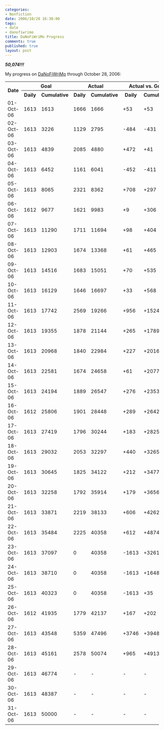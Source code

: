 ```yaml
--- 
categories: 
- Nonfiction
date: 2006/10/28 16:30:00
tags: 
- dale
- danofiwrimo
title: DaNoFiWriMo Progress
comments: true
published: true
layout: post
---
```


<p> <em>
<strong>50,074!!!</strong>
</em>

My progress on <a href="http://www.dhemery.com/cwd/2006/09/danofiwrimo">DaNoFiWriMo</a> through October 28, 2006:
<table>
<tr>
<th rowspan="2">Date</th>
<th colspan="2">Goal</th>
<th colspan="2">Actual</th>
<th colspan="2">Actual vs. Goal</th>
</tr>
<tr>
<th>Daily</th>
<th>Cumulative</th>
<th>Daily</th>
<th>Cumulative</th>
<th>Daily</th>
<th>Cumulative</th>
</tr>
<tr>
<td>01-Oct-06</td>
<td>1613</td>
<td>1613</td>
<td>1666</td>
<td>1666</td>
<td>+53</td>
<td>+53</td>
</tr>
<tr>
<td>02-Oct-06</td>
<td>1613</td>
<td>3226</td>
<td>1129</td>
<td>2795</td>
<td>-484</td>
<td>-431</td>
</tr>
<tr>
<td>03-Oct-06</td>
<td>1613</td>
<td>4839</td>
<td>2085</td>
<td>4880</td>
<td>+472</td>
<td>+41</td>
</tr>
<tr>
<td>04-Oct-06</td>
<td>1613</td>
<td>6452</td>
<td>1161</td>
<td>6041</td>
<td>-452</td>
<td>-411</td>
</tr>
<tr>
<td>05-Oct-06</td>
<td>1613</td>
<td>8065</td>
<td>2321</td>
<td>8362</td>
<td>+708</td>
<td>+297</td>
</tr>
<tr>
<td>06-Oct-06</td>
<td>1612</td>
<td>9677</td>
<td>1621</td>
<td>9983</td>
<td>+9</td>
<td>+306</td>
</tr>
<tr>
<td>07-Oct-06</td>
<td>1613</td>
<td>11290</td>
<td>1711</td>
<td>11694</td>
<td>+98</td>
<td>+404</td>
</tr>
<tr>
<td>08-Oct-06</td>
<td>1613</td>
<td>12903</td>
<td>1674</td>
<td>13368</td>
<td>+61</td>
<td>+465</td>
</tr>
<tr>
<td>09-Oct-06</td>
<td>1613</td>
<td>14516</td>
<td>1683</td>
<td>15051</td>
<td>+70</td>
<td>+535</td>
</tr>
<tr>
<td>10-Oct-06</td>
<td>1613</td>
<td>16129</td>
<td>1646</td>
<td>16697</td>
<td>+33</td>
<td>+568</td>
</tr>
<tr>
<td>11-Oct-06</td>
<td>1613</td>
<td>17742</td>
<td>2569</td>
<td>19266</td>
<td>+956</td>
<td>+1524</td>
</tr>
<tr>
<td>12-Oct-06</td>
<td>1613</td>
<td>19355</td>
<td>1878</td>
<td>21144</td>
<td>+265</td>
<td>+1789</td>
</tr>
<tr>
<td>13-Oct-06</td>
<td>1613</td>
<td>20968</td>
<td>1840</td>
<td>22984</td>
<td>+227</td>
<td>+2016</td>
</tr>
<tr>
<td>14-Oct-06</td>
<td>1613</td>
<td>22581</td>
<td>1674</td>
<td>24658</td>
<td>+61</td>
<td>+2077</td>
</tr>
<tr>
<td>15-Oct-06</td>
<td>1613</td>
<td>24194</td>
<td>1889</td>
<td>26547</td>
<td>+276</td>
<td>+2353</td>
</tr>
<tr>
<td>16-Oct-06</td>
<td>1612</td>
<td>25806</td>
<td>1901</td>
<td>28448</td>
<td>+289</td>
<td>+2642</td>
</tr>
<tr>
<td>17-Oct-06</td>
<td>1613</td>
<td>27419</td>
<td>1796</td>
<td>30244</td>
<td>+183</td>
<td>+2825</td>
</tr>
<tr>
<td>18-Oct-06</td>
<td>1613</td>
<td>29032</td>
<td>2053</td>
<td>32297</td>
<td>+440</td>
<td>+3265</td>
</tr>
<tr>
<td>19-Oct-06</td>
<td>1613</td>
<td>30645</td>
<td>1825</td>
<td>34122</td>
<td>+212</td>
<td>+3477</td>
</tr>
<tr>
<td>20-Oct-06</td>
<td>1613</td>
<td>32258</td>
<td>1792</td>
<td>35914</td>
<td>+179</td>
<td>+3656</td>
</tr>
<tr>
<td>21-Oct-06</td>
<td>1613</td>
<td>33871</td>
<td>2219</td>
<td>38133</td>
<td>+606</td>
<td>+4262</td>
</tr>
<tr>
<td>22-Oct-06</td>
<td>1613</td>
<td>35484</td>
<td>2225</td>
<td>40358</td>
<td>+612</td>
<td>+4874</td>
</tr>
<tr>
<td>23-Oct-06</td>
<td>1613</td>
<td>37097</td>
<td>0</td>
<td>40358</td>
<td>-1613</td>
<td>+3261</td>
</tr>
<tr>
<td>24-Oct-06</td>
<td>1613</td>
<td>38710</td>
<td>0</td>
<td>40358</td>
<td>-1613</td>
<td>+1648</td>
</tr>
<tr>
<td>25-Oct-06</td>
<td>1613</td>
<td>40323</td>
<td>0</td>
<td>40358</td>
<td>-1613</td>
<td>+35</td>
</tr>
<tr>
<td>26-Oct-06</td>
<td>1612</td>
<td>41935</td>
<td>1779</td>
<td>42137</td>
<td>+167</td>
<td>+202</td>
</tr>
<tr>
<td>27-Oct-06</td>
<td>1613</td>
<td>43548</td>
<td>5359</td>
<td>47496</td>
<td>+3746</td>
<td>+3948</td>
</tr>
<tr>
<td>28-Oct-06</td>
<td>1613</td>
<td>45161</td>
<td>2578</td>
<td>50074</td>
<td>+965</td>
<td>+4913</td>
</tr>
<tr>
<td>29-Oct-06</td>
<td>1613</td>
<td>46774</td>
<td>-</td>
<td>-</td>
<td>-</td>
<td>-</td>
</tr>
<tr>
<td>30-Oct-06</td>
<td>1613</td>
<td>48387</td>
<td>-</td>
<td>-</td>
<td>-</td>
<td>-</td>
</tr>
<tr>
<td>31-Oct-06</td>
<td>1613</td>
<td>50000</td>
<td>-</td>
<td>-</td>
<td>-</td>
<td>-</td>
</tr>
</table>
